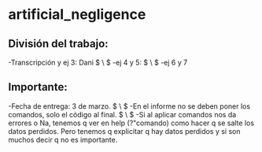 # artificial_negligence
## División del trabajo:
-Transcripción y ej 3: Dani $ \\ $
-ej 4 y 5: $ \\ $ 
-ej 6 y 7

## Importante:
-Fecha de entrega: 3 de marzo. $ \\ $ 
-En el informe no se deben poner los comandos, solo el código al final. $ \\ $
-Si al aplicar comandos nos da errores o Na, tenemos q ver en help (?"comando) como hacer q se salte los datos perdidos. Pero tenemos q explicitar q hay datos perdidos y si son muchos decir q no es importante.
